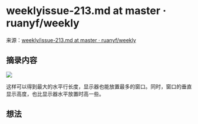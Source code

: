 # weeklyissue-213.md at master · ruanyf/weekly
来源：[weekly/issue-213.md at master · ruanyf/weekly](https://github.com/ruanyf/weekly/blob/master/docs/issue-213.md)

## 摘录内容

[![](https://camo.githubusercontent.com/e525d708718b6eee8be812d2d5f3c2c2fa43847ffb02987ceada0d9ed78c9f9f/68747470733a2f2f63646e2e6265656b6b612e636f6d2f626c6f67696d672f61737365742f3230323131322f6267323032313132303330342e77656270)
](https://camo.githubusercontent.com/e525d708718b6eee8be812d2d5f3c2c2fa43847ffb02987ceada0d9ed78c9f9f/68747470733a2f2f63646e2e6265656b6b612e636f6d2f626c6f67696d672f61737365742f3230323131322f6267323032313132303330342e77656270)

这样可以得到最大的水平行长度，显示器也能放置最多的窗口。同时，窗口的垂直显示高度，也比显示器水平放置时高一些。

## 想法
